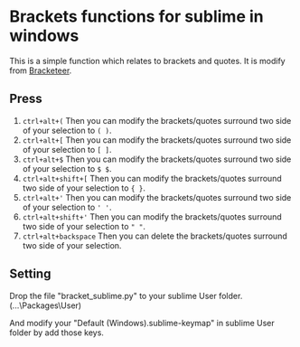 Brackets functions for sublime in windows
=========

This is a simple function which relates to brackets and quotes. It is modify from [Bracketeer](https://github.com/colinta/SublimeBracketeer).

Press
--------
1. `ctrl+alt+(`
Then you can modify the brackets/quotes surround two side of your selection to `( )`.
2. `ctrl+alt+[`
Then you can modify the brackets/quotes surround two side of your selection to `[ ]`.
3. `ctrl+alt+$`
Then you can modify the brackets/quotes surround two side of your selection to `$ $`.
4. `ctrl+alt+shift+[`
Then you can modify the brackets/quotes surround two side of your selection to `{ }`.
5. `ctrl+alt+'`
Then you can modify the brackets/quotes surround two side of your selection to `' '`.
6. `ctrl+alt+shift+'`
Then you can modify the brackets/quotes surround two side of your selection to `" "`.
7. `ctrl+alt+backspace`
Then you can delete the brackets/quotes surround two side of your selection.

Setting
--------
Drop the file "bracket_sublime.py" to your sublime User folder. (...\Packages\User)

And modify your "Default (Windows).sublime-keymap" in sublime User folder by add those keys.